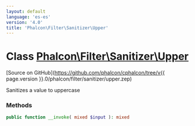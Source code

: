 ```yaml
---
layout: default
language: 'es-es'
version: '4.0'
title: 'Phalcon\Filter\Sanitizer\Upper'
---
```


# Class [Phalcon\Filter\Sanitizer\Upper](Phalcon_Filter_Sanitizer_Upper)

[Source on GitHub](https://github.com/phalcon/cphalcon/tree/v{{ page.version }}.0/phalcon/filter/sanitizer/upper.zep)

Sanitizes a value to uppercase

### Methods

```php
public function __invoke( mixed $input ): mixed
```